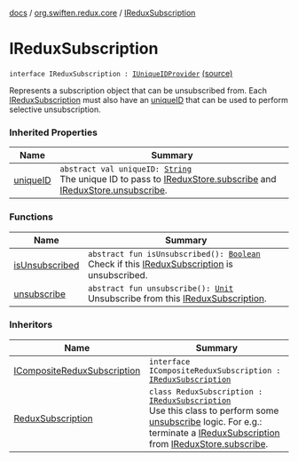 [docs](../../index.md) / [org.swiften.redux.core](../index.md) / [IReduxSubscription](./index.md)

# IReduxSubscription

`interface IReduxSubscription : `[`IUniqueIDProvider`](../-i-unique-i-d-provider/index.md) [(source)](https://github.com/protoman92/KotlinRedux/tree/master/common/common-core/src/main/kotlin/org/swiften/redux/core/Subscription.kt#L17)

Represents a subscription object that can be unsubscribed from. Each [IReduxSubscription](./index.md)
must also have an [uniqueID](../-i-unique-i-d-provider/unique-i-d.md) that can be used to perform selective unsubscription.

### Inherited Properties

| Name | Summary |
|---|---|
| [uniqueID](../-i-unique-i-d-provider/unique-i-d.md) | `abstract val uniqueID: `[`String`](https://kotlinlang.org/api/latest/jvm/stdlib/kotlin/-string/index.html)<br>The unique ID to pass to [IReduxStore.subscribe](../-i-redux-subscriber-provider/subscribe.md) and [IReduxStore.unsubscribe](../-i-redux-unsubscriber-provider/unsubscribe.md). |

### Functions

| Name | Summary |
|---|---|
| [isUnsubscribed](is-unsubscribed.md) | `abstract fun isUnsubscribed(): `[`Boolean`](https://kotlinlang.org/api/latest/jvm/stdlib/kotlin/-boolean/index.html)<br>Check if this [IReduxSubscription](./index.md) is unsubscribed. |
| [unsubscribe](unsubscribe.md) | `abstract fun unsubscribe(): `[`Unit`](https://kotlinlang.org/api/latest/jvm/stdlib/kotlin/-unit/index.html)<br>Unsubscribe from this [IReduxSubscription](./index.md). |

### Inheritors

| Name | Summary |
|---|---|
| [ICompositeReduxSubscription](../-i-composite-redux-subscription/index.md) | `interface ICompositeReduxSubscription : `[`IReduxSubscription`](./index.md) |
| [ReduxSubscription](../-redux-subscription/index.md) | `class ReduxSubscription : `[`IReduxSubscription`](./index.md)<br>Use this class to perform some [unsubscribe](../-redux-subscription/unsubscribe.md) logic. For e.g.: terminate a [IReduxSubscription](./index.md) from [IReduxStore.subscribe](../-i-redux-subscriber-provider/subscribe.md). |
